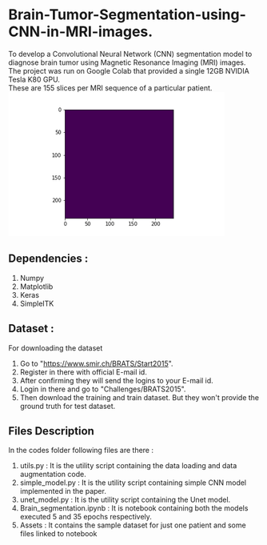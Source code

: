 # Brain-Tumor-Segmentation-using-CNN-in-MRI-images.
To develop a Convolutional Neural Network (CNN) segmentation model to diagnose  brain   tumor    using Magnetic Resonance Imaging (MRI) images.   
The project was run on Google Colab that provided a single 12GB NVIDIA Tesla K80 GPU.  
These are 155 slices per MRI sequence of a particular patient.  
![](Assets/slices.gif)

## Dependencies :
 1. Numpy
 2. Matplotlib
 3. Keras
 4. SimpleITK
  
## Dataset :
For downloading the dataset
 1. Go to "https://www.smir.ch/BRATS/Start2015".
 2. Register in there with official E-mail id.
 3. After confirming they will send the logins to your E-mail id.
 4. Login in there and go to "Challenges/BRATS2015".
 5. Then download the training and train dataset. But they won't provide the ground truth for test dataset.
  
## Files Description
In the codes folder following files are there :  
1. utils.py                 : It is the utility script containing the data loading and data augmentation code.
 2. simple_model.py          : It is the utility script containing simple CNN model implemented in the paper.
 3. unet_model.py            : It is the utility script containing the Unet model.
 4. Brain_segmentation.ipynb : It is notebook containing both the models executed 5 and 35 epochs respectively.
 5. Assets 		    : It contains the sample dataset for just one patient and some files linked to notebook
